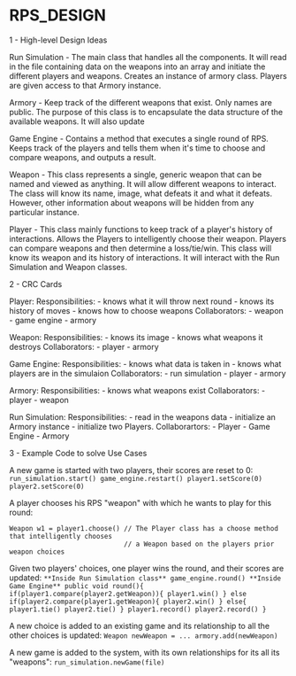 # RPS_DESIGN

1 -  High-level Design Ideas

Run Simulation - The main class that handles all the components. It will read in the file containing data on the weapons into an array and initiate the different players and weapons. Creates an instance of armory class. Players are given access to that Armory instance.

Armory - Keep track of the different weapons that exist. Only names are public. The purpose of this class is to encapsulate the data structure of the available weapons. It will also update 

Game Engine - Contains a method that executes a single round of RPS. Keeps track of the players and tells them when it's time to choose and compare weapons, and outputs a result.

Weapon - This class represents a single, generic weapon that can be named and viewed as anything. It will allow different weapons to interact. The class will know its name, image, what defeats it and what it defeats. However, other information about weapons will be hidden from any particular instance.

Player - This class mainly functions to keep track of a player's history of interactions. Allows the Players to intelligently choose their weapon. Players can compare weapons and then determine a loss/tie/win. This class will know its weapon and its history of interactions. It will interact with the Run Simulation and Weapon classes.

2 -  CRC Cards

Player:
Responsibilities:
    - knows what it will throw next round
    - knows its history of moves
    - knows how to choose weapons
Collaborators:
    - weapon
    - game engine
    - armory

Weapon:
Responsibilities:
    - knows its image
    - knows what weapons it destroys
Collaborators:
    - player
    - armory

Game Engine:
Responsibilities:
    - knows what data is taken in
    - knows what players are in the simulaion
Collaborators:
    - run simulation
    - player
    - armory

Armory:
Responsibilities:
    - knows what weapons exist
Collaborators:
    - player
    - weapon

Run Simulation:
Responsibilities:
    - read in the weapons data 
    - initialize an Armory instance
    - initialize two Players.
Collaborartors:
    - Player
    - Game Engine
    - Armory

3 -  Example Code to solve Use Cases

A new game is started with two players, their scores are reset to 0:
    `
    run_simulation.start()
    game_engine.restart()
    player1.setScore(0)
    player2.setScore(0)`

A player chooses his RPS "weapon" with which he wants to play for this round:

    Weapon w1 = player1.choose() // The Player class has a choose method that intelligently chooses 
                                 // a Weapon based on the players prior weapon choices
                                 

Given two players' choices, one player wins the round, and their scores are updated:
`
**Inside Run Simulation class**
game_engine.round()
**Inside Game Engine**
public void round(){
    if(player1.compare(player2.getWeapon)){
        player1.win()
    }
    else if(player2.compare(player1.getWeapon){
        player2.win()
    }
    else{
        player1.tie()
        player2.tie()
    }
    player1.record()
    player2.record()
}
`

A new choice is added to an existing game and its relationship to all the other choices is updated:
`Weapon newWeapon = ...
armory.add(newWeapon)
`

A new game is added to the system, with its own relationships for its all its "weapons":
`
run_simulation.newGame(file)
`